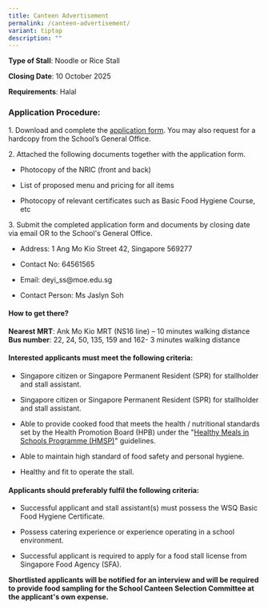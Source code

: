 ```yaml
---
title: Canteen Advertisement
permalink: /canteen-advertisement/
variant: tiptap
description: ""
---
```

<p><strong>Type of Stall</strong>: Noodle or Rice Stall</p>
<p><strong>Closing Date</strong>: 10 October 2025</p>
<p><strong>Requirements</strong>: Halal</p>
<h3>Application Procedure:</h3>
<p>1. Download and complete the <a href="/files/Useful Links/Cateen Advert/Application_Form.pdf" rel="noopener noreferrer nofollow" target="_blank">application form</a>.
You may also request for a hardcopy from the School’s General Office.</p>
<p>2. Attached the following documents together with the application form.</p>
<ul data-tight="true" class="tight">
<li>
<p>Photocopy of the NRIC (front and back)</p>
</li>
<li>
<p>List of proposed menu and pricing for all items</p>
</li>
<li>
<p>Photocopy of relevant certificates such as Basic Food Hygiene Course,
etc</p>
</li>
</ul>
<p>3. Submit the completed application form and documents by closing date
via email OR to the School's General Office.</p>
<ul data-tight="true" class="tight">
<li>
<p>Address: 1 Ang Mo Kio Street 42, Singapore 569277</p>
</li>
<li>
<p>Contact No: 64561565</p>
</li>
<li>
<p>Email: <a rel="noopener noreferrer nofollow" target="_blank">deyi_ss@moe.edu.sg</a>
</p>
</li>
<li>
<p>Contact Person: Ms Jaslyn Soh</p>
</li>
</ul>
<h4>How to get there?</h4>
<p><strong>Nearest MRT</strong>: Ank Mo Kio MRT (NS16 line) – 10 minutes
walking distance
<br><strong>Bus number</strong>: 22, 24, 50, 135, 159 and 162- 3 minutes walking
distance</p>
<h4>Interested applicants must meet the following criteria:</h4>
<ul data-tight="true" class="tight">
<li>
<p>Singapore citizen or Singapore Permanent Resident (SPR) for stallholder
and stall assistant.</p>
</li>
<li>
<p>Singapore citizen or Singapore Permanent Resident (SPR) for stallholder
and stall assistant.</p>
</li>
<li>
<p>Able to provide cooked food that meets the health / nutritional standards
set by the Health Promotion Board (HPB) under the "<a href="https://www.hpb.gov.sg/schools/school-programmes/healthy-meals-in-schools-programme" rel="noopener nofollow" target="_blank">Healthy Meals in Schools Programme (HMSP)</a>"
guidelines.</p>
</li>
<li>
<p>Able to maintain high standard of food safety and personal hygiene.</p>
</li>
<li>
<p>Healthy and fit to operate the stall.</p>
</li>
</ul>
<h4>Applicants should preferably fulfil the following criteria:</h4>
<ul data-tight="true" class="tight">
<li>
<p>Successful applicant and stall assistant(s) must possess the WSQ Basic
Food Hygiene Certificate.</p>
</li>
<li>
<p>Possess catering experience or experience operating in a school environment.</p>
</li>
<li>
<p>Successful applicant is required to apply for a food stall license from
Singapore Food Agency (SFA).</p>
</li>
</ul>
<p><strong>Shortlisted applicants will be notified for an interview and will be required to provide food sampling for the School Canteen Selection Committee at the applicant's own expense.</strong>
</p>
<p></p>
<p></p>